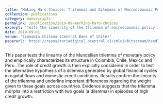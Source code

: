 ```yaml
---
title: "Making Hard Choices: Trilemmas and Dilemmas of Macroeconomic Policy in Latin America"
collection: publications
category: manuscripts
permalink: /publication/2019-09-marking-hard-choices
excerpt: 'Tests the linearity of the trilemma of macroeconomic policy in Colombia, Chile, Mexico and Peru.'
date: 2019-09-01
venue: 'Economía Chilena (Central Bank of Chile)'
paperurl: 'https://repositoriodigital.bcentral.cl/xmlui/bitstream/handle/20.500.12580/3607/BCCh-rec-v22n2ago2019p022-038.pdf?sequence=1&isAllowed=y'
---
```


This paper tests the linearity of the Mundellian trilemma of monetary policy and empirically characterizes its structure in Colombia, Chile, Mexico and Peru. The role of credit growth is then explicitly considered in order to test the alternative hypothesis of a dilemma generated by global financial cycles in capital flows and domestic credit conditions. Results confirm the linearity of the trilemma and underline important differences regarding the weight given to these goals across countries. Evidence suggests that the trilemma morphs into a restriction with two goals (a dilemma) in episodes of high credit growth.
